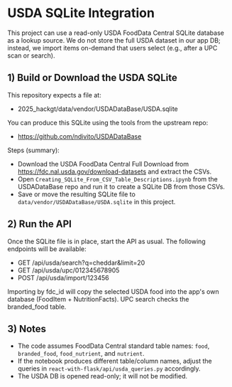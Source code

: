 # USDA SQLite Integration

This project can use a read-only USDA FoodData Central SQLite database as a lookup source. We do not store the full USDA dataset in our app DB; instead, we import items on-demand that users select (e.g., after a UPC scan or search).

## 1) Build or Download the USDA SQLite

This repository expects a file at:

- 2025_hackgt/data/vendor/USDADataBase/USDA.sqlite

You can produce this SQLite using the tools from the upstream repo:

- https://github.com/ndivito/USDADataBase

Steps (summary):
- Download the USDA FoodData Central Full Download from https://fdc.nal.usda.gov/download-datasets and extract the CSVs.
- Open `Creating_SQLite_From_CSV_Table_Descriptions.ipynb` from the USDADataBase repo and run it to create a SQLite DB from those CSVs.
- Save or move the resulting SQLite file to `data/vendor/USDADataBase/USDA.sqlite` in this project.

## 2) Run the API

Once the SQLite file is in place, start the API as usual. The following endpoints will be available:

- GET /api/usda/search?q=cheddar&limit=20
- GET /api/usda/upc/012345678905
- POST /api/usda/import/123456

Importing by fdc_id will copy the selected USDA food into the app's own database (FoodItem + NutritionFacts). UPC search checks the branded_food table.

## 3) Notes

- The code assumes FoodData Central standard table names: `food`, `branded_food`, `food_nutrient`, and `nutrient`.
- If the notebook produces different table/column names, adjust the queries in `react-with-flask/api/usda_queries.py` accordingly.
- The USDA DB is opened read-only; it will not be modified.